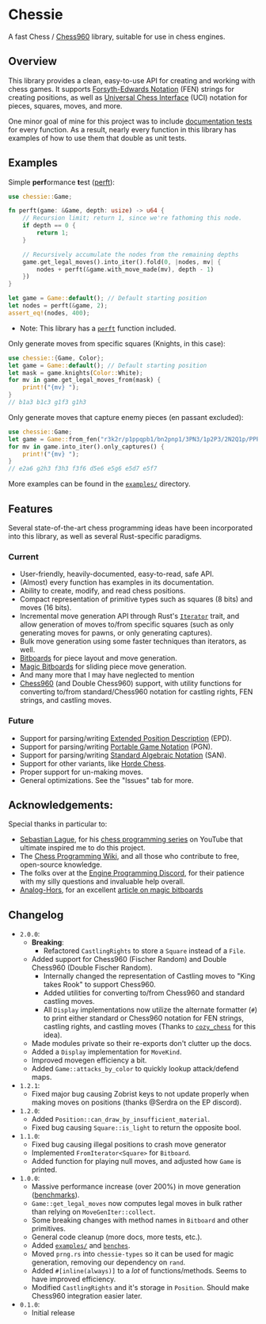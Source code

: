 # Chessie

A fast Chess / [Chess960](https://en.wikipedia.org/wiki/Fischer_random_chess) library, suitable for use in chess engines.

## Overview

This library provides a clean, easy-to-use API for creating and working with chess games.
It supports [Forsyth-Edwards Notation](https://en.wikipedia.org/wiki/Forsyth%E2%80%93Edwards_Notation) (FEN) strings for creating positions, as well as [Universal Chess Interface](https://en.wikipedia.org/wiki/Universal_Chess_Interface) (UCI) notation for pieces, squares, moves, and more.

One minor goal of mine for this project was to include [documentation tests](https://doc.rust-lang.org/rust-by-example/testing/doc_testing.html) for every function.
As a result, nearly every function in this library has examples of how to use them that double as unit tests.

## Examples

Simple **perf**ormance **t**est ([perft](https://www.chessprogramming.org/Perft)):

```rust
use chessie::Game;

fn perft(game: &Game, depth: usize) -> u64 {
    // Recursion limit; return 1, since we're fathoming this node.
    if depth == 0 {
        return 1;
    }

    // Recursively accumulate the nodes from the remaining depths
    game.get_legal_moves().into_iter().fold(0, |nodes, mv| {
        nodes + perft(&game.with_move_made(mv), depth - 1)
    })
}

let game = Game::default(); // Default starting position
let nodes = perft(&game, 2);
assert_eq!(nodes, 400);
```

-   Note: This library has a [`perft`](https://docs.rs/chessie/0.1.0/chessie/perft/fn.perft.html) function included.

Only generate moves from specific squares (Knights, in this case):

```rust
use chessie::{Game, Color};
let game = Game::default(); // Default starting position
let mask = game.knights(Color::White);
for mv in game.get_legal_moves_from(mask) {
    print!("{mv} ");
}
// b1a3 b1c3 g1f3 g1h3
```

Only generate moves that capture enemy pieces (en passant excluded):

```rust
use chessie::Game;
let game = Game::from_fen("r3k2r/p1ppqpb1/bn2pnp1/3PN3/1p2P3/2N2Q1p/PPPBBPPP/R3K2R w KQkq - 0 1").unwrap();
for mv in game.into_iter().only_captures() {
    print!("{mv} ");
}
// e2a6 g2h3 f3h3 f3f6 d5e6 e5g6 e5d7 e5f7
```

More examples can be found in the [`examples/`](./chessie/examples) directory.

## Features

Several state-of-the-art chess programming ideas have been incorporated into this library, as well as several Rust-specific paradigms.

### Current

-   User-friendly, heavily-documented, easy-to-read, safe API.
-   (Almost) every function has examples in its documentation.
-   Ability to create, modify, and read chess positions.
-   Compact representation of primitive types such as squares (8 bits) and moves (16 bits).
-   Incremental move generation API through Rust's [`Iterator`](https://doc.rust-lang.org/std/iter/trait.Iterator.html) trait, and allow generation of moves to/from specific squares (such as only generating moves for pawns, or only generating captures).
-   Bulk move generation using some faster techniques than iterators, as well.
-   [Bitboards](https://www.chessprogramming.org/Bitboards) for piece layout and move generation.
-   [Magic Bitboards](https://www.chessprogramming.org/Magic_Bitboards) for sliding piece move generation.
-   And many more that I may have neglected to mention
-   [Chess960](https://www.chessprogramming.org/Chess960) (and Double Chess960) support, with utility functions for converting to/from standard/Chess960 notation for castling rights, FEN strings, and castling moves.

### Future

-   Support for parsing/writing [Extended Position Description](https://www.chessprogramming.org/Extended_Position_Description) (EPD).
-   Support for parsing/writing [Portable Game Notation](https://en.wikipedia.org/wiki/Portable_Game_Notation) (PGN).
-   Support for parsing/writing [Standard Algebraic Notation](<https://en.wikipedia.org/wiki/Algebraic_notation_(chess)>) (SAN).
-   Support for other variants, like [Horde Chess](https://www.chess.com/terms/horde-chess).
-   Proper support for un-making moves.
-   General optimizations. See the "Issues" tab for more.

## Acknowledgements:

Special thanks in particular to:

-   [Sebastian Lague](https://www.youtube.com/@SebastianLague), for his [chess programming series](https://www.youtube.com/watch?v=_vqlIPDR2TU&list=PLFt_AvWsXl0cvHyu32ajwh2qU1i6hl77c) on YouTube that ultimate inspired me to do this project.
-   The [Chess Programming Wiki](https://www.chessprogramming.org/), and all those who contribute to free, open-source knowledge.
-   The folks over at the [Engine Programming Discord](https://discord.com/invite/F6W6mMsTGN), for their patience with my silly questions and invaluable help overall.
-   [Analog-Hors](https://github.com/analog-hors), for an excellent [article on magic bitboards](https://analog-hors.github.io/site/magic-bitboards/)

## Changelog

-   `2.0.0`:
    -   **Breaking**:
        -   Refactored `CastlingRights` to store a `Square` instead of a `File`.
    -   Added support for Chess960 (Fischer Random) and Double Chess960 (Double Fischer Random).
        -   Internally changed the representation of Castling moves to "King takes Rook" to support Chess960.
        -   Added utilities for converting to/from Chess960 and standard castling moves.
        -   All `Display` implementations now utilize the alternate formatter (`#`) to print either standard or Chess960 notation for FEN strings, castling rights, and castling moves (Thanks to [`cozy_chess`](https://docs.rs/cozy-chess/latest/cozy_chess/) for this idea).
    -   Made modules private so their re-exports don't clutter up the docs.
    -   Added a `Display` implementation for `MoveKind`.
    -   Improved movegen efficiency a bit.
    -   Added `Game::attacks_by_color` to quickly lookup attack/defend maps.
-   `1.2.1`:
    -   Fixed major bug causing Zobrist keys to not update properly when making moves on positions (thanks @Serdra on the EP discord).
-   `1.2.0`:
    -   Added `Position::can_draw_by_insufficient_material`.
    -   Fixed bug causing `Square::is_light` to return the opposite bool.
-   `1.1.0`:
    -   Fixed bug causing illegal positions to crash move generator
    -   Implemented `FromIterator<Square>` for `Bitboard`.
    -   Added function for playing null moves, and adjusted how `Game` is printed.
-   `1.0.0`:
    -   Massive performance increase (over 200%) in move generation ([benchmarks](https://github.com/dannyhammer/chessie-benchmarks)).
    -   `Game::get_legal_moves` now computes legal moves in bulk rather than relying on `MoveGenIter::collect`.
    -   Some breaking changes with method names in `Bitboard` and other primitives.
    -   General code cleanup (more docs, more tests, etc.).
    -   Added [`examples/`](./chessie/examples/) and [`benches`](./chessie/benches/).
    -   Moved `prng.rs` into `chessie-types` so it can be used for magic generation, removing our dependency on `rand`.
    -   Added `#[inline(always)]` to a _lot_ of functions/methods. Seems to have improved efficiency.
    -   Modified `CastlingRights` and it's storage in `Position`. Should make Chess960 integration easier later.
-   `0.1.0`:
    -   Initial release
